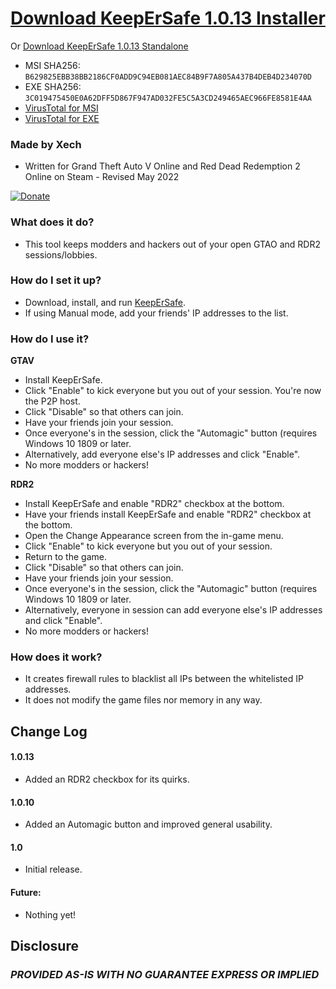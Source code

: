 
# [Download KeepErSafe 1.0.13 Installer](https://github.com/Xechorizo/KeepErSafe/releases/download/GTAV/KeepErSafe.msi)
Or
[Download KeepErSafe 1.0.13 Standalone](https://github.com/Xechorizo/KeepErSafe/releases/download/GTAV/KeepErSafe.exe)
- MSI SHA256: `B629825EBB38BB2186CF0ADD9C94EB081AEC84B9F7A805A437B4DEB4D234070D`
- EXE SHA256: `3C019475450E0A62DFF5D867F947AD032FE5C5A3CD249465AEC966FE8581E4AA`
- [VirusTotal for MSI](https://www.virustotal.com/gui/file/b629825ebb38bb2186cf0add9c94eb081aec84b9f7a805a437b4deb4d234070d?nocache=1)
- [VirusTotal for EXE](https://www.virustotal.com/gui/file/3c019475450e0a62dff5d867f947ad032fe5c5a3cd249465aec966fe8581e4aa?nocache=1)

### Made by Xech
- Written for Grand Theft Auto V Online and Red Dead Redemption 2 Online on Steam - Revised May 2022

[![Donate](https://img.shields.io/badge/Donate-PayPal-green.svg)](https://www.paypal.com/cgi-bin/webscr?cmd=_donations&business=Q6EZY28VVDGCL&currency_code=USD&source=url)

### What does it do?
- This tool keeps modders and hackers out of your open GTAO and RDR2 sessions/lobbies.

### How do I set it up?
- Download, install, and run [KeepErSafe](https://github.com/Xechorizo/KeepErSafe/blob/master/KeepErSafe.msi).
- If using Manual mode, add your friends' IP addresses to the list.

### How do I use it?
__GTAV__
- Install KeepErSafe.
- Click "Enable" to kick everyone but you out of your session. You're now the P2P host.
- Click "Disable" so that others can join.
- Have your friends join your session.
- Once everyone's in the session, click the "Automagic" button (requires Windows 10 1809 or later.
- Alternatively, add everyone else's IP addresses and click "Enable".
- No more modders or hackers!

__RDR2__
- Install KeepErSafe and enable "RDR2" checkbox at the bottom.
- Have your friends install KeepErSafe and enable "RDR2" checkbox at the bottom.
- Open the Change Appearance screen from the in-game menu.
- Click "Enable" to kick everyone but you out of your session.
- Return to the game.
- Click "Disable" so that others can join.
- Have your friends join your session.
- Once everyone's in the session, click the "Automagic" button (requires Windows 10 1809 or later.
- Alternatively, everyone in session can add everyone else's IP addresses and click "Enable".
- No more modders or hackers!

### How does it work?
- It creates firewall rules to blacklist all IPs between the whitelisted IP addresses.
- It does not modify the game files nor memory in any way.

## Change Log

#### 1.0.13
- Added an RDR2 checkbox for its quirks.

#### 1.0.10
- Added an Automagic button and improved general usability.

#### 1.0
- Initial release.

#### Future:
- Nothing yet!

## Disclosure
### *PROVIDED AS-IS WITH NO GUARANTEE EXPRESS OR IMPLIED*
